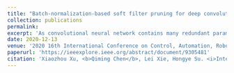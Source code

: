 ```yaml
---
title: "Batch-normalization-based soft filter pruning for deep convolutional neural networks"
collection: publications
permalink: 
excerpt: 'As convolutional neural network contains many redundant parameters, a lot of methods have been developed to compress the network for accelerating inference. Among these, network pruning, which is a kind of widely used approaches, can effectively decrease the memory capacity and reduce the computation cost. Herein, we propose a competitive pruning approach based on Soft Filter Pruning (SFP) by taking account of the scaling factors y of Batch Normalization (BN) layers as the criterion of filter selection strategy. During the soft pruning procedure, in each epoch only y values of BN layers less than threshold are set to zero instead of setting the weights of selected filters in convolutional layers to zero. Compared to the existing approaches, the proposed method can obtain a highly increased accuracy on image recognition. Notably, on CIFAR-10, the proposed method reduces the same 40.8% FLOPs as SFP on ResNet-110 with even 0.87% top-1 accuracy improvement.'
date: 2020-12-13
venue: '2020 16th International Conference on Control, Automation, Robotics and Vision'
paperurl: 'https://ieeexplore.ieee.org/abstract/document/9305481'
citation: 'Xiaozhou Xu, <b>Qiming Chen</b>, Lei Xie, Hongye Su. <i>International Conference on Control, Automation, Robotics and Vision</i>. (2020).'
---
```

